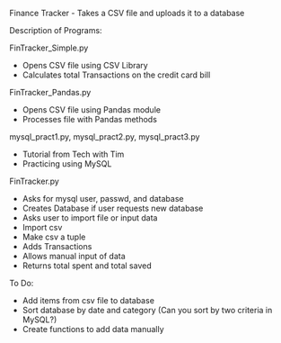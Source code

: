 Finance Tracker - Takes a CSV file and uploads it to a database

Description of Programs:

FinTracker_Simple.py
- Opens CSV file using CSV Library
- Calculates total Transactions on the credit card bill

FinTracker_Pandas.py
- Opens CSV file using Pandas module
- Processes file with Pandas methods

mysql_pract1.py, mysql_pract2.py, mysql_pract3.py
- Tutorial from Tech with Tim
- Practicing using MySQL

FinTracker.py
- Asks for mysql user, passwd, and database
- Creates Database if user requests new database
- Asks user to import file or input data
- Import csv
- Make csv a tuple
- Adds Transactions
- Allows manual input of data
- Returns total spent and total saved

To Do:
- Add items from csv file to database
- Sort database by date and category (Can you sort by two criteria in MySQL?)
- Create functions to add data manually
